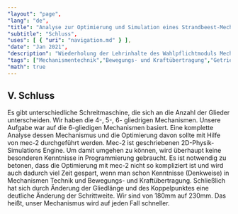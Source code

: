 ```yaml
---
"layout": "page",
"lang": "de",
"title": "Analyse zur Optimierung und Simulation eines Strandbeest-Mechanismus mit mec-2",
"subtitle": "Schluss",
"uses": [ { "uri": "navigation.md" } ],
"date": "Jan 2021",
"description": "Wiederholung der Lehrinhalte des Wahlpflichtmoduls Mechanismentechnik",
"tags": ["Mechanismentechnik","Bewegungs- und Kraftübertragung","Getriebekinematik","Schleifengleichung","Viergelenk","Lageanalyse","Übertragungsfunktion","Koppelkurven","Geschwindigkeit","Beschleunigung","g2","mec2"],
"math": true
---
```


##  V.	Schluss

Es gibt unterschiedliche Schreitmaschine, die sich an die Anzahl der Glieder unterscheiden. Wir haben die 4-, 5-, 6- gliedrigen Mechanismen. Unsere Aufgabe war auf die 6-gliedigen Mechanismen basiert. Eine komplette Analyse dessen Mechanismus und die Optimierung davon sollte mit Hilfe von mec-2 durchgeführt werden. Mec-2 ist geschriebenen 2D-Physik-Simulations Engine. Um damit umgehen zu können, wird überhaupt keine besonderen Kenntnisse in Programmierung gebraucht. Es ist notwendig zu betonen, dass die Optimierung mit mec-2 nicht so kompliziert ist und wird auch dadurch viel Zeit gespart, wenn man schon Kenntnisse (Denkweise) in Mechanismen Technik und Bewegungs- und Kraftübertragung. 
Schließlich hat sich durch Änderung der Gliedlänge und des Koppelpunktes eine deutliche Änderung der Schrittweite. Wir sind von 180mm auf 230mm. Das heißt, unser Mechanismus wird auf jeden Fall schneller. 
